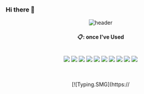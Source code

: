 ### Hi there 👋

<div align="center">

![header](https://capsule-render.vercel.app/api?type=rounded&color=gradient&height=300&section=footer&text=welcome%20profile&fonttsize=90)


#### 📋: once I've Used

<br/>

<img src="https://img.shields.io/badge/JAVA-007396?style=for-the-badge&logo=Java&logoColor=white">
<img src="https://img.shields.io/badge/JavaScript-F7DF1E?style=for-the-badge&logo=JavaScript&logoColor=White">
<img src="https://img.shields.io/badge/spring-6DB33F?style=for-the-badge&logo=JavaScript&logoColor=White">
<img src="https://img.shields.io/badge/Github-007396?style=for-the-badge&logo=Github&logoColor=white">
<img src="https://img.shields.io/badge/CSS-007396?style=for-the-badge&logo=CSS&logoColor=white">
<img src="https://img.shields.io/badge/JSP-007396?style=for-the-badge&logo=JSP&logoColor=white">
<img src="https://img.shields.io/badge/HTML-007396?style=for-the-badge&logo=HTML&logoColor=white">
<img src="https://img.shields.io/badge/JQUERY-007396?style=for-the-badge&logo=JQUERY&logoColor=white">
<img src="https://img.shields.io/badge/ECLIPSE-007396?style=for-the-badge&logo=ECLIPSE&logoColor=white">
<img src="https://img.shields.io/badge/MYSQL-007396?style=for-the-badge&logo=MYSQL&logoColor=white">

<br/>
<br/>
<br/>

[![Typing.SMG](https://
<!--
**sangjjini/sangjjini** is a ✨ _special_ ✨ repository because its `README.md` (this file) appears on your GitHub profile.

Here are some ideas to get you started:

- 🔭 I’m currently working on ...
- 🌱 I’m currently learning ...
- 👯 I’m looking to collaborate on ...
- 🤔 I’m looking for help with ...
- 💬 Ask me about ...
- 📫 How to reach me: ...
- 😄 Pronouns: ...
- ⚡ Fun fact: ...
-->
</div>

